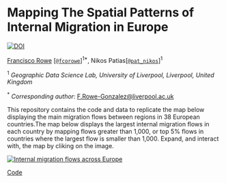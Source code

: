 # Mapping The Spatial Patterns of Internal Migration in Europe

[![DOI](https://zenodo.org/badge/273787592.svg)](https://zenodo.org/badge/latestdoi/273787592)

[Francisco Rowe](http://www.franciscorowe.com) [[`@fcorowe`](http://twitter.com/fcorowe)]<sup>1*</sup>, Nikos Patias[[`@pat_nikos`](https://twitter.com/pat_nikos)]<sup>1</sup>

<sup>1</sup> *Geographic Data Science Lab, University of Liverpool, Liverpool, United Kingdom*

<sup>*</sup> *Corresponding author*:
F.Rowe-Gonzalez@liverpool.ac.uk

This repository contains the code and data to replicate the map below displaying the main migration flows between regions in 38 European countries.The map below displays the largest internal migration flows in each country by mapping flows greater than 1,000, or top 5% flows in countries where the largest flow is smaller than 1,000. Expand, and interact with, the map by cliking on the image.

[![Internal migration flows across Europe](fig/fig1.png)](flowmap_EU.html)

[Code](code/EU_flow_map.R)